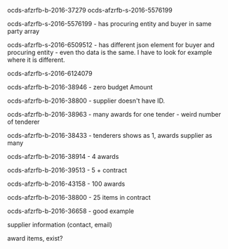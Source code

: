 ocds-afzrfb-b-2016-37279
ocds-afzrfb-s-2016-5576199

ocds-afzrfb-s-2016-5576199 - has procuring entity and buyer in same party array

ocds-afzrfb-s-2016-6509512 - has different json element for buyer and procuring entity - even tho data is the same. I have to look for example where it is different.

ocds-afzrfb-s-2016-6124079

ocds-afzrfb-b-2016-38946 - zero budget Amount

ocds-afzrfb-b-2016-38800 - supplier doesn't have ID.

ocds-afzrfb-b-2016-38963 - many awards for one tender - weird number of tenderer

ocds-afzrfb-b-2016-38433 - tenderers shows as 1, awards supplier as many

ocds-afzrfb-b-2016-38914 - 4 awards

ocds-afzrfb-b-2016-39513 - 5 + contract

ocds-afzrfb-b-2016-43158 - 100 awards

ocds-afzrfb-b-2016-38800 - 25 items in contract


ocds-afzrfb-b-2016-36658 - good example

supplier information (contact, email)

award items, exist?
